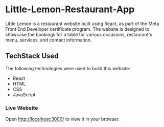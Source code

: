 # Little-Lemon-Restaurant-App

Little Lemon is a restaurant website built using React, as part of the Meta Front End Developer certificate program. The website is designed to showcase the bookings for a table for various occasions,
restaurant's menu, services, and contact information.

## TechStack Used

The following technologies were used to build this website:

* React
* HTML
* CSS
* JavaScript

### Live Website

Open [http://localhost:3000/](http://localhost:3000/) to view it in your browser.




